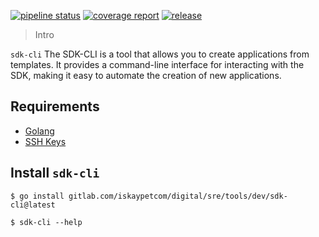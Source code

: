 [![pipeline status](https://gitlab.com/iskaypetcom/digital/sre/tools/dev/sdk-cli/badges/main/pipeline.svg)](https://gitlab.com/iskaypetcom/digital/sre/tools/dev/sdk-cli/-/commits/main)
[![coverage report](https://gitlab.com/iskaypetcom/digital/sre/tools/dev/sdk-cli/badges/main/coverage.svg)](https://gitlab.com/iskaypetcom/digital/sre/tools/dev/sdk-cli/-/commits/main)
[![release](https://gitlab.com/iskaypetcom/digital/sre/tools/dev/sdk-cli/-/badges/release.svg)](https://gitlab.com/iskaypetcom/digital/sre/tools/dev/sdk-cli/-/releases)
> 
> Intro

`sdk-cli` The SDK-CLI is a tool that allows you to create applications from templates.
It provides a command-line interface for interacting with the SDK, making it easy to automate the creation of new
applications.


## Requirements
* [Golang](https://go.dev/doc/install)
* [SSH Keys](https://docs.gitlab.com/ee/user/ssh.html)

## Install `sdk-cli`

```shell
$ go install gitlab.com/iskaypetcom/digital/sre/tools/dev/sdk-cli@latest
```

```shell
$ sdk-cli --help
```

